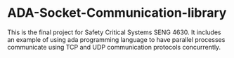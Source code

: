 # ADA-Socket-Communication-library
This is the final project for Safety Critical Systems SENG 4630. It includes an example of using ada programming language to have parallel processes communicate using TCP and UDP communication protocols concurrently. 
